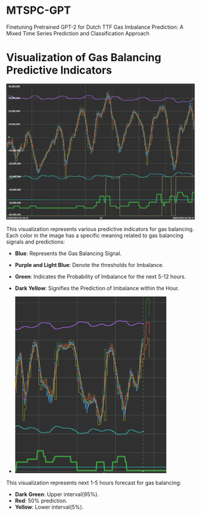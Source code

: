# MTSPC-GPT
Finetuning Pretrained GPT-2 for Dutch TTF Gas Imbalance Prediction: A Mixed Time Series Prediction and Classification Approach


# Visualization of Gas Balancing Predictive Indicators

![Gas Balancing Predictive Indicators](visual2.PNG)

This visualization represents various predictive indicators for gas balancing. Each color in the image has a specific meaning related to gas balancing signals and predictions:

- **Blue**: Represents the Gas Balancing Signal.
- **Purple and Light Blue**: Denote the thresholds for Imbalance.
- **Green**: Indicates the Probability of Imbalance for the next 5-12 hours.
- **Dark Yellow**: Signifies the Prediction of Imbalance within the Hour.

- ![Forecast Indicators](visual.PNG)

This visualization represents next 1-5 hours forecast for gas balancing:

- **Dark Green**: Upper interval(95%).
- **Red**: 50% prediction.
- **Yellow**: Lower interval(5%).
